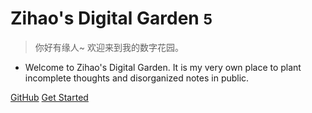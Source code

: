 
# Zihao's Digital Garden <small>5</small>

> 你好有缘人~ 欢迎来到我的数字花园。

- Welcome to Zihao's Digital Garden. It is my very own place to plant incomplete thoughts 
and disorganized notes in public. 

[GitHub](https://github.com/littleluckseu/ZihaoDigitalGarden/tree/master)
[Get Started](#ZihaoDigitalGarden)


